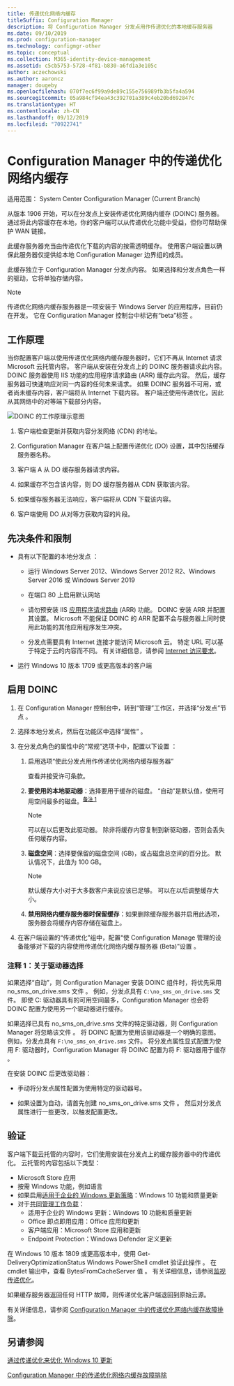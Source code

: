 ```yaml
---
title: 传递优化网络内缓存
titleSuffix: Configuration Manager
description: 将 Configuration Manager 分发点用作传递优化的本地缓存服务器
ms.date: 09/10/2019
ms.prod: configuration-manager
ms.technology: configmgr-other
ms.topic: conceptual
ms.collection: M365-identity-device-management
ms.assetid: c5cb5753-5728-4f81-b830-a6fd1a3e105c
author: aczechowski
ms.author: aaroncz
manager: dougeby
ms.openlocfilehash: 070f7ec6f99a9de89c155e756989fb3b5fa4a594
ms.sourcegitcommit: 05a984cf94ea43c392701a389c4eb20bd692847c
ms.translationtype: HT
ms.contentlocale: zh-CN
ms.lasthandoff: 09/12/2019
ms.locfileid: "70922741"
---
```

# <a name="delivery-optimization-in-network-cache-in-configuration-manager"></a>Configuration Manager 中的传递优化网络内缓存

适用范围：  System Center Configuration Manager (Current Branch)

<!--3555764-->

从版本 1906 开始，可以在分发点上安装传递优化网络内缓存 (DOINC) 服务器。 通过将此内容缓存在本地，你的客户端可以从传递优化功能中受益，但你可帮助保护 WAN 链接。

此缓存服务器充当由传递优化下载的内容的按需透明缓存。 使用客户端设置以确保此服务器仅提供给本地 Configuration Manager 边界组的成员。

此缓存独立于 Configuration Manager 分发点内容。 如果选择和分发点角色一样的驱动，它将单独存储内容。

> [!Note]  
> 传递优化网络内缓存服务器是一项安装于 Windows Server 的应用程序，目前仍在开发。 它在 Configuration Manager 控制台中标记有“beta”标签  。  


## <a name="how-it-works"></a>工作原理

当你配置客户端以使用传递优化网络内缓存服务器时，它们不再从 Internet 请求 Microsoft 云托管内容。 客户端从安装在分发点上的 DOINC 服务器请求此内容。 DOINC 服务器使用 IIS 功能的应用程序请求路由 (ARR) 缓存此内容。 然后，缓存服务器可快速响应对同一内容的任何未来请求。 如果 DOINC 服务器不可用，或者尚未缓存内容，客户端将从 Internet 下载内容。 客户端还使用传递优化，因此从其网络中的对等端下载部分内容。

![DOINC 的工作原理示意图](media/3555764-delivery-optimization-in-network-cache.png)

1. 客户端检查更新并获取内容分发网络 (CDN) 的地址。

2. Configuration Manager 在客户端上配置传递优化 (DO) 设置，其中包括缓存服务器名称。

3. 客户端 A 从 DO 缓存服务器请求内容。

4. 如果缓存不包含该内容，则 DO 缓存服务器从 CDN 获取该内容。

5. 如果缓存服务器无法响应，客户端将从 CDN 下载该内容。

6. 客户端使用 DO 从对等方获取内容的片段。


## <a name="prerequisites-and-limitations"></a>先决条件和限制

- 具有以下配置的本地分发点  ：

    - 运行 Windows Server 2012、Windows Server 2012 R2、Windows Server 2016 或 Windows Server 2019

    - 在端口 80 上启用默认网站

    - 请勿预安装 IIS [应用程序请求路由](https://docs.microsoft.com/iis/extensions/planning-for-arr/application-request-routing-version-2-overview) (ARR) 功能。 DOINC 安装 ARR 并配置其设置。 Microsoft 不能保证 DOINC 的 ARR 配置不会与服务器上同时使用此功能的其他应用程序发生冲突。

    - 分发点需要具有 Internet 连接才能访问 Microsoft 云。 特定 URL 可以基于特定于云的内容而不同。 有关详细信息，请参阅 [Internet 访问要求](/sccm/core/plan-design/network/internet-endpoints)。

- 运行 Windows 10 版本 1709 或更高版本的客户端


## <a name="enable-doinc"></a>启用 DOINC

1. 在 Configuration Manager 控制台中，转到“管理”工作区，并选择“分发点”节点   。

1. 选择本地分发点，然后在功能区中选择“属性”  。

1. 在分发点角色的属性中的“常规”选项卡中，配置以下设置  ：  

    1. 启用选项“使此分发点用作传递优化网络内缓存服务器”   

        查看并接受许可条款。

    2. **要使用的本地驱动器**：选择要用于缓存的磁盘。 “自动”是默认值，使用可用空间最多的磁盘。<sup>[备注 1](#bkmk_note1)</sup>   

        > [!Note]  
        > 可以在以后更改此驱动器。 除非将缓存内容复制到新驱动器，否则会丢失任何缓存内容。

    3. **磁盘空间**：选择要保留的磁盘空间 (GB)，或占磁盘总空间的百分比。 默认情况下，此值为 100 GB。

        > [!Note]  
        > 默认缓存大小对于大多数客户来说应该已足够。 可以在以后调整缓存大小。

    4. **禁用网络内缓存服务器时保留缓存**：如果删除缓存服务器并启用此选项，服务器会将缓存内容存储在磁盘上。  

1. 在客户端设置的“传递优化”组中，配置“使 Configuration Manage 管理的设备能够对下载的内容使用传递优化网络内缓存服务器 (Beta)”设置   。  

### <a name="bkmk_note1"></a> 注释 1：关于驱动器选择

如果选择“自动”，则 Configuration Manager 安装 DOINC 组件时，将优先采用 no_sms_on_drive.sms 文件   。 例如，分发点具有 `C:\no_sms_on_drive.sms` 文件。 即使 C: 驱动器具有的可用空间最多，Configuration Manager 也会将 DOINC 配置为使用另一个驱动器进行缓存。

如果选择已具有 no_sms_on_drive.sms 文件的特定驱动器，则 Configuration Manager 将忽略该文件  。 将 DOINC 配置为使用该驱动器是一个明确的意图。 例如，分发点具有 `F:\no_sms_on_drive.sms` 文件。 将分发点属性显式配置为使用 F: 驱动器时，Configuration Manager 将 DOINC 配置为将 F: 驱动器用于缓存  。

在安装 DOINC 后更改驱动器：

- 手动将分发点属性配置为使用特定的驱动器号。

- 如果设置为自动，请首先创建 no_sms_on_drive.sms 文件  。 然后对分发点属性进行一些更改，以触发配置更改。

## <a name="verify"></a>验证

客户端下载云托管的内容时，它们使用安装在分发点上的缓存服务器中的传递优化。 云托管的内容包括以下类型：

- Microsoft Store 应用
- 按需 Windows 功能，例如语言
- 如果启用[适用于企业的 Windows 更新策略](/sccm/sum/deploy-use/integrate-windows-update-for-business-windows-10)：Windows 10 功能和质量更新
- 对于[共同管理工作负载](/sccm/comanage/workloads)：
    - 适用于企业的 Windows 更新：Windows 10 功能和质量更新
    - Office 即点即用应用：Office 应用和更新
    - 客户端应用：Microsoft Store 应用和更新
    - Endpoint Protection：Windows Defender 定义更新

在 Windows 10 版本 1809 或更高版本中，使用 Get-DeliveryOptimizationStatus Windows PowerShell cmdlet 验证此操作  。 在 cmdlet 输出中，查看 BytesFromCacheServer 值  。 有关详细信息，请参阅[监视传递优化](https://docs.microsoft.com/windows/deployment/update/waas-delivery-optimization-setup#monitor-delivery-optimization)。

如果缓存服务器返回任何 HTTP 故障，则传递优化客户端退回到原始云源。

有关详细信息，请参阅 [Configuration Manager 中的传递优化网络内缓存故障排除](/sccm/core/servers/deploy/configure/troubleshoot-delivery-optimization-in-network-cache)。

## <a name="see-also"></a>另请参阅

[通过传递优化来优化 Windows 10 更新](/sccm/sum/deploy-use/optimize-windows-10-update-delivery)

[Configuration Manager 中的传递优化网络内缓存故障排除](/sccm/core/servers/deploy/configure/troubleshoot-delivery-optimization-in-network-cache)
